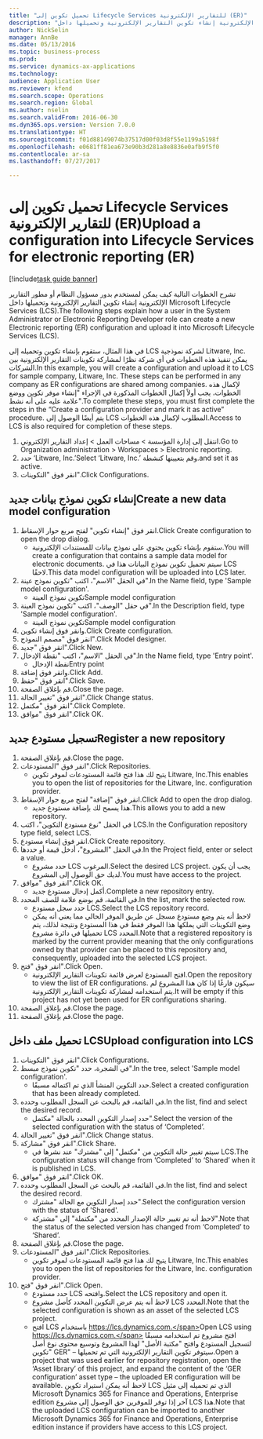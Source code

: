 ```yaml
--- 
title: "تحميل تكوين إلى Lifecycle Services للتقارير الإلكترونية (ER)"
description: "تشرح الخطوات التالية كيف يمكن لمستخدم بدور مسؤول النظام أو مطور التقارير الإلكترونية إنشاء تكوين التقارير الإلكترونية وتحميلها داخل Microsoft Lifecycle Services (LCS)."
author: NickSelin
manager: AnnBe
ms.date: 05/13/2016
ms.topic: business-process
ms.prod: 
ms.service: dynamics-ax-applications
ms.technology: 
audience: Application User
ms.reviewer: kfend
ms.search.scope: Operations
ms.search.region: Global
ms.author: nselin
ms.search.validFrom: 2016-06-30
ms.dyn365.ops.version: Version 7.0.0
ms.translationtype: HT
ms.sourcegitcommit: f01d88149074b37517d00f03d8f55e1199a5198f
ms.openlocfilehash: e0681ff81ea673e90b3d281a8e8836e0afb9f5f0
ms.contentlocale: ar-sa
ms.lasthandoff: 07/27/2017

---
```

# <a name="upload-a-configuration-into-lifecycle-services-for-electronic-reporting-er"></a><span data-ttu-id="0fd43-103">تحميل تكوين إلى Lifecycle Services للتقارير الإلكترونية (ER)</span><span class="sxs-lookup"><span data-stu-id="0fd43-103">Upload a configuration into Lifecycle Services for electronic reporting (ER)</span></span>

[!include[task guide banner](../../includes/task-guide-banner.md)]

<span data-ttu-id="0fd43-104">تشرح الخطوات التالية كيف يمكن لمستخدم بدور مسؤول النظام أو مطور التقارير الإلكترونية إنشاء تكوين التقارير الإلكترونية وتحميلها داخل Microsoft Lifecycle Services (LCS).</span><span class="sxs-lookup"><span data-stu-id="0fd43-104">The following steps explain how a user in the System Administrator or Electronic Reporting Developer role can create a new Electronic reporting (ER) configuration and upload it into Microsoft Lifecycle Services (LCS).</span></span>

<span data-ttu-id="0fd43-105">في هذا المثال، ستقوم بإنشاء تكوين وتحميله إلى LCS لشركة نموذجية Litware, Inc. يمكن تنفيذ هذه الخطوات في أي شركة نظرًا لمشاركة تكوينات التقارير الإلكترونية بين الشركات.</span><span class="sxs-lookup"><span data-stu-id="0fd43-105">In this example, you will create a configuration and upload it to LCS for sample company, Litware, Inc. These steps can be performed in any company as ER configurations are shared among companies.</span></span> <span data-ttu-id="0fd43-106">لإكمال هذه الخطوات، يجب أولاً إكمال الخطوات المذكورة في الإجراء "إنشاء موفر تكوين ووضع علامة عليه على أنه نشط".</span><span class="sxs-lookup"><span data-stu-id="0fd43-106">To complete these steps, you must first complete the steps in the “Create a configuration provider and mark it as active” procedure.</span></span> <span data-ttu-id="0fd43-107">يتم أيضًا الوصول إلى LCS المطلوب لإكمال هذه الخطوات.</span><span class="sxs-lookup"><span data-stu-id="0fd43-107">Access to LCS is also required for completion of these steps.</span></span>

1. <span data-ttu-id="0fd43-108">انتقل إلى إدارة المؤسسة > مساحات العمل‬ > إعداد التقارير الإلكتروني‬.</span><span class="sxs-lookup"><span data-stu-id="0fd43-108">Go to Organization administration > Workspaces > Electronic reporting.</span></span>
2. <span data-ttu-id="0fd43-109">حدد ‘Litware, Inc.’</span><span class="sxs-lookup"><span data-stu-id="0fd43-109">Select ‘Litware, Inc.’</span></span> <span data-ttu-id="0fd43-110">وقم بتعيينها كنشطة.</span><span class="sxs-lookup"><span data-stu-id="0fd43-110">and set it as active.</span></span>
3. <span data-ttu-id="0fd43-111">انقر فوق "التكوينات".</span><span class="sxs-lookup"><span data-stu-id="0fd43-111">Click Configurations.</span></span>

## <a name="create-a-new-data-model-configuration"></a><span data-ttu-id="0fd43-112">إنشاء تكوين نموذج بيانات جديد</span><span class="sxs-lookup"><span data-stu-id="0fd43-112">Create a new data model configuration</span></span>
1. <span data-ttu-id="0fd43-113">انقر فوق "إنشاء تكوين" لفتح مربع حوار الإسقاط‬.</span><span class="sxs-lookup"><span data-stu-id="0fd43-113">Click Create configuration to open the drop dialog.</span></span>
    * <span data-ttu-id="0fd43-114">ستقوم بإنشاء تكوين يحتوي على نموذج بيانات للمستندات الإلكترونية.</span><span class="sxs-lookup"><span data-stu-id="0fd43-114">You will create a configuration that contains a sample data model for electronic documents.</span></span> <span data-ttu-id="0fd43-115">سيتم تحميل تكوين نموذج البيانات هذا في LCS لاحقًا.</span><span class="sxs-lookup"><span data-stu-id="0fd43-115">This data model configuration will be uploaded into LCS later.</span></span>  
2. <span data-ttu-id="0fd43-116">في الحقل "الاسم"، اكتب "تكوين نموذج عينة".</span><span class="sxs-lookup"><span data-stu-id="0fd43-116">In the Name field, type 'Sample model configuration'.</span></span>
    * <span data-ttu-id="0fd43-117">تكوين نموذج العينة</span><span class="sxs-lookup"><span data-stu-id="0fd43-117">Sample model configuration</span></span>  
3. <span data-ttu-id="0fd43-118">في حقل "الوصف"، اكتب "تكوين نموذج العينة".</span><span class="sxs-lookup"><span data-stu-id="0fd43-118">In the Description field, type 'Sample model configuration'.</span></span>
    * <span data-ttu-id="0fd43-119">تكوين نموذج العينة</span><span class="sxs-lookup"><span data-stu-id="0fd43-119">Sample model configuration</span></span>  
4. <span data-ttu-id="0fd43-120">وانقر فوق إنشاء تكوين.</span><span class="sxs-lookup"><span data-stu-id="0fd43-120">Click Create configuration.</span></span>
5. <span data-ttu-id="0fd43-121">انقر فوق "مصمم النموذج".</span><span class="sxs-lookup"><span data-stu-id="0fd43-121">Click Model designer.</span></span>
6. <span data-ttu-id="0fd43-122">انقر فوق "جديد".</span><span class="sxs-lookup"><span data-stu-id="0fd43-122">Click New.</span></span>
7. <span data-ttu-id="0fd43-123">في الحقل "الاسم"، اكتب "نقطة الإدخال".</span><span class="sxs-lookup"><span data-stu-id="0fd43-123">In the Name field, type 'Entry point'.</span></span>
    * <span data-ttu-id="0fd43-124">نقطة الإدخال</span><span class="sxs-lookup"><span data-stu-id="0fd43-124">Entry point</span></span>  
8. <span data-ttu-id="0fd43-125">وانقر فوق إضافة.</span><span class="sxs-lookup"><span data-stu-id="0fd43-125">Click Add.</span></span>
9. <span data-ttu-id="0fd43-126">انقر فوق "حفظ".</span><span class="sxs-lookup"><span data-stu-id="0fd43-126">Click Save.</span></span>
10. <span data-ttu-id="0fd43-127">قم بإغلاق الصفحة.</span><span class="sxs-lookup"><span data-stu-id="0fd43-127">Close the page.</span></span>
11. <span data-ttu-id="0fd43-128">انقر فوق "تغيير الحالة".</span><span class="sxs-lookup"><span data-stu-id="0fd43-128">Click Change status.</span></span>
12. <span data-ttu-id="0fd43-129">انقر فوق "مكتمل".</span><span class="sxs-lookup"><span data-stu-id="0fd43-129">Click Complete.</span></span>
13. <span data-ttu-id="0fd43-130">انقر فوق "موافق".</span><span class="sxs-lookup"><span data-stu-id="0fd43-130">Click OK.</span></span>

## <a name="register-a-new--repository"></a><span data-ttu-id="0fd43-131">تسجيل مستودع جديد</span><span class="sxs-lookup"><span data-stu-id="0fd43-131">Register a new  repository</span></span>
1. <span data-ttu-id="0fd43-132">قم بإغلاق الصفحة.</span><span class="sxs-lookup"><span data-stu-id="0fd43-132">Close the page.</span></span>
2. <span data-ttu-id="0fd43-133">انقر فوق "المستودعات".</span><span class="sxs-lookup"><span data-stu-id="0fd43-133">Click Repositories.</span></span>
    * <span data-ttu-id="0fd43-134">يتيح لك هذا فتح قائمة المستودعات لموفر تكوين Litware, Inc.</span><span class="sxs-lookup"><span data-stu-id="0fd43-134">This enables you to open the list of repositories for the Litware, Inc. configuration provider.</span></span>  
3. <span data-ttu-id="0fd43-135">انقر فوق "إضافة" لفتح مربع حوار الإسقاط‬.</span><span class="sxs-lookup"><span data-stu-id="0fd43-135">Click Add to open the drop dialog.</span></span>
    * <span data-ttu-id="0fd43-136">هذا يسمح لك بإضافة مستودع جديد.</span><span class="sxs-lookup"><span data-stu-id="0fd43-136">This allows you to add a new repository.</span></span>  
4. <span data-ttu-id="0fd43-137">في الحقل "نوع مستودع التكوين"، اكتب LCS.</span><span class="sxs-lookup"><span data-stu-id="0fd43-137">In the Configuration repository type field, select LCS.</span></span>
5. <span data-ttu-id="0fd43-138">انقر فوق إنشاء مستودع.</span><span class="sxs-lookup"><span data-stu-id="0fd43-138">Click Create repository.</span></span>
6. <span data-ttu-id="0fd43-139">في الحقل "المشروع"، أدخل قيمة أو حددها.</span><span class="sxs-lookup"><span data-stu-id="0fd43-139">In the Project field, enter or select a value.</span></span>
    * <span data-ttu-id="0fd43-140">حدد مشروع LCS المرغوب.</span><span class="sxs-lookup"><span data-stu-id="0fd43-140">Select the desired LCS project.</span></span> <span data-ttu-id="0fd43-141">يجب أن يكون لديك حق الوصول إلى المشروع.</span><span class="sxs-lookup"><span data-stu-id="0fd43-141">You must have access to the project.</span></span>  
7. <span data-ttu-id="0fd43-142">انقر فوق "موافق".</span><span class="sxs-lookup"><span data-stu-id="0fd43-142">Click OK.</span></span>
    * <span data-ttu-id="0fd43-143">أكمل إدخال مستودع جديد.</span><span class="sxs-lookup"><span data-stu-id="0fd43-143">Complete a new repository entry.</span></span>  
8. <span data-ttu-id="0fd43-144">في القائمة، قم بوضع علامة للصف المحدد.</span><span class="sxs-lookup"><span data-stu-id="0fd43-144">In the list, mark the selected row.</span></span>
    * <span data-ttu-id="0fd43-145">حدد سجل مستودع LCS.</span><span class="sxs-lookup"><span data-stu-id="0fd43-145">Select the LCS repository record.</span></span>  
    * <span data-ttu-id="0fd43-146">لاحظ أنه يتم وضع مستودع مسجل عن طريق الموفر الحالي مما يعني أنه يمكن وضع التكوينات التي يملكها هذا الموفر فقط في هذا المستودع ونتيجة لذلك، يتم تحميلها في دائرة مشروع LCS المحدد.</span><span class="sxs-lookup"><span data-stu-id="0fd43-146">Note that a registered repository is marked by the current provider meaning that the only configurations owned by that provider can be placed to this repository and, consequently, uploaded into the selected LCS project.</span></span>  
9. <span data-ttu-id="0fd43-147">انقر فوق "فتح".</span><span class="sxs-lookup"><span data-stu-id="0fd43-147">Click Open.</span></span>
    * <span data-ttu-id="0fd43-148">افتح المستودع لعرض قائمة تكوينات التقارير الإلكترونية.</span><span class="sxs-lookup"><span data-stu-id="0fd43-148">Open the repository to view the list of ER configurations.</span></span> <span data-ttu-id="0fd43-149">سيكون فارغًا إذا كان هذا المشروع لم يتم استخدامه لمشاركة تكوينات التقارير الإلكترونية.</span><span class="sxs-lookup"><span data-stu-id="0fd43-149">It will be empty if this project has not yet been used for ER configurations sharing.</span></span>  
10. <span data-ttu-id="0fd43-150">قم بإغلاق الصفحة.</span><span class="sxs-lookup"><span data-stu-id="0fd43-150">Close the page.</span></span>
11. <span data-ttu-id="0fd43-151">قم بإغلاق الصفحة.</span><span class="sxs-lookup"><span data-stu-id="0fd43-151">Close the page.</span></span>

## <a name="upload-configuration-into-lcs"></a><span data-ttu-id="0fd43-152">تحميل ملف داخل LCS</span><span class="sxs-lookup"><span data-stu-id="0fd43-152">Upload configuration into LCS</span></span>
1. <span data-ttu-id="0fd43-153">انقر فوق "التكوينات".</span><span class="sxs-lookup"><span data-stu-id="0fd43-153">Click Configurations.</span></span>
2. <span data-ttu-id="0fd43-154">في الشجرة، حدد "تكوين نموذج مبسط".</span><span class="sxs-lookup"><span data-stu-id="0fd43-154">In the tree, select 'Sample model configuration'.</span></span>
    * <span data-ttu-id="0fd43-155">حدد التكوين المنشأ الذي تم اكتماله مسبقًا.</span><span class="sxs-lookup"><span data-stu-id="0fd43-155">Select a created configuration that has been already completed.</span></span>  
3. <span data-ttu-id="0fd43-156">في القائمة، قم بالبحث عن السجل المطلوب وحدده.</span><span class="sxs-lookup"><span data-stu-id="0fd43-156">In the list, find and select the desired record.</span></span>
    * <span data-ttu-id="0fd43-157">حدد إصدار التكوين المحدد بالحالة "مكتمل".</span><span class="sxs-lookup"><span data-stu-id="0fd43-157">Select the version of the selected configuration with the status of ‘Completed’.</span></span>  
4. <span data-ttu-id="0fd43-158">انقر فوق "تغيير الحالة".</span><span class="sxs-lookup"><span data-stu-id="0fd43-158">Click Change status.</span></span>
5. <span data-ttu-id="0fd43-159">انقر فوق "مشاركة".</span><span class="sxs-lookup"><span data-stu-id="0fd43-159">Click Share.</span></span>
    * <span data-ttu-id="0fd43-160">سيتم تغيير حالة التكوين من "مكتمل" إلى "مشترك" عند نشرها في LCS.</span><span class="sxs-lookup"><span data-stu-id="0fd43-160">The configuration status will change from ‘Completed’ to ‘Shared’ when it is published in LCS.</span></span>  
6. <span data-ttu-id="0fd43-161">انقر فوق "موافق".</span><span class="sxs-lookup"><span data-stu-id="0fd43-161">Click OK.</span></span>
7. <span data-ttu-id="0fd43-162">في القائمة، قم بالبحث عن السجل المطلوب وحدده.</span><span class="sxs-lookup"><span data-stu-id="0fd43-162">In the list, find and select the desired record.</span></span>
    * <span data-ttu-id="0fd43-163">حدد إصدار التكوين مع الحالة "مشترك".</span><span class="sxs-lookup"><span data-stu-id="0fd43-163">Select the configuration version with the status of 'Shared'.</span></span>  
    * <span data-ttu-id="0fd43-164">لاحظ أنه تم تغيير حالة الإصدار المحدد من "مكتملة" إلى "مشتركة".</span><span class="sxs-lookup"><span data-stu-id="0fd43-164">Note that the status of the selected version has changed from ‘Completed’ to ‘Shared’.</span></span>  
8. <span data-ttu-id="0fd43-165">قم بإغلاق الصفحة.</span><span class="sxs-lookup"><span data-stu-id="0fd43-165">Close the page.</span></span>
9. <span data-ttu-id="0fd43-166">انقر فوق "المستودعات".</span><span class="sxs-lookup"><span data-stu-id="0fd43-166">Click Repositories.</span></span>
    * <span data-ttu-id="0fd43-167">يتيح لك هذا فتح قائمة المستودعات لموفر تكوين Litware, Inc.</span><span class="sxs-lookup"><span data-stu-id="0fd43-167">This enables you to open the list of repositories for the Litware, Inc. configuration provider.</span></span>  
10. <span data-ttu-id="0fd43-168">انقر فوق "فتح".</span><span class="sxs-lookup"><span data-stu-id="0fd43-168">Click Open.</span></span>
    * <span data-ttu-id="0fd43-169">حدد مستودع LCS وافتحه.</span><span class="sxs-lookup"><span data-stu-id="0fd43-169">Select the LCS repository and open it.</span></span>  
    * <span data-ttu-id="0fd43-170">لاحظ أنه يتم عرض التكوين المحدد كأصل مشروع LCS المحدد.</span><span class="sxs-lookup"><span data-stu-id="0fd43-170">Note that the selected configuration is shown as an asset of the selected LCS project.</span></span>  
    * <span data-ttu-id="0fd43-171">افتح LCS باستخدام https://lcs.dynamics.com.</span><span class="sxs-lookup"><span data-stu-id="0fd43-171">Open LCS using https://lcs.dynamics.com.</span></span> <span data-ttu-id="0fd43-172">افتح مشروع تم استخدامه مسبقًا لتسجيل المستودع وافتح "مكتبة الأصل" لهذا المشروع وتوسيع محتوى نوع أصل "تكوين GER" – سيتوفر تكوين التقارير الإلكترونية التي تم تحميلها.</span><span class="sxs-lookup"><span data-stu-id="0fd43-172">Open a project that was used earlier for repository registration, open the ‘Asset library’ of this project, and expand the content of the ‘GER configuration’ asset type – the uploaded ER configuration will be available.</span></span> <span data-ttu-id="0fd43-173">لاحظ أنه يمكن استيراد تكوين LCS الذي تم تحميله إلى مثيل Microsoft Dynamics 365 for Finance and Operations, Enterprise edition آخر إذا توفر للموفرين حق الوصول إلى مشروع LCS هذا.</span><span class="sxs-lookup"><span data-stu-id="0fd43-173">Note that the uploaded LCS configuration can be imported to another Microsoft Dynamics 365 for Finance and Operations, Enterprise edition instance if providers have access to this LCS project.</span></span>  


